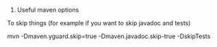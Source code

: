 1.  Useful maven options 

To skip things (for example if you want to skip javadoc and tests)

mvn -Dmaven.yguard.skip=true -Dmaven.javadoc.skip-true -DskipTests